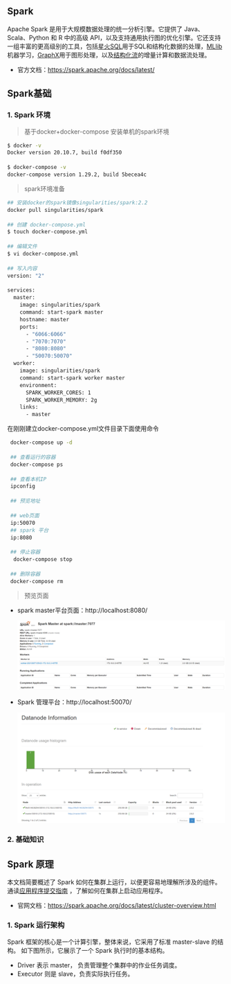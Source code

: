 ##  Spark 

Apache Spark 是用于大规模数据处理的统一分析引擎。它提供了 Java、Scala、Python 和 R 中的高级 API，以及支持通用执行图的优化引擎。它还支持一组丰富的更高级别的工具，包括[星火SQL](https://spark.apache.org/docs/latest/sql-programming-guide.html)用于SQL和结构化数据的处理，[MLlib](https://spark.apache.org/docs/latest/ml-guide.html)机器学习，[GraphX](https://spark.apache.org/docs/latest/graphx-programming-guide.html)用于图形处理，以及[结构化流](https://spark.apache.org/docs/latest/structured-streaming-programming-guide.html)的增量计算和数据流处理。

- 官方文档：https://spark.apache.org/docs/latest/

## Spark基础

### 1. Spark 环境

> 基于docker+docker-compose 安装单机的spark环境

```bash
$ docker -v
Docker version 20.10.7, build f0df350

$ docker-compose -v
docker-compose version 1.29.2, build 5becea4c
```

> spark环境准备

```bash
## 安装docker的spark镜像singularities/spark:2.2
docker pull singularities/spark

## 创建 docker-compose.yml
$ touch docker-compose.yml

## 编辑文件
$ vi docker-compose.yml

## 写入内容
version: "2"
 
services:
  master:
    image: singularities/spark
    command: start-spark master
    hostname: master
    ports:
      - "6066:6066"
      - "7070:7070"
      - "8080:8080"
      - "50070:50070"
  worker:
    image: singularities/spark
    command: start-spark worker master
    environment:
      SPARK_WORKER_CORES: 1
      SPARK_WORKER_MEMORY: 2g
    links:
      - master
```

在刚刚建立docker-compose.yml文件目录下面使用命令

```bash
 docker-compose up -d
 
 ## 查看运行的容器
 docker-compose ps
 
 ## 查看本机IP
 ipconfig
 
 ## 预览地址
 
 ## web页面
 ip:50070
 ## spark 平台
 ip:8080
 
 ## 停止容器
  docker-compose stop
  
 ## 删除容器
 docker-compose rm
```

> 预览页面

- spark master平台页面：http://localhost:8080/

  <img src="asserts/image-20210807185709681.png" alt="image-20210807185709681" style="zoom:80%;" /> 

- Spark 管理平台：http://localhost:50070/

  <img src="asserts/image-20210807185938470.png" alt="image-20210807185938470" style="zoom:80%;" /> 

### 2. 基础知识



## Spark 原理

本文档简要概述了 Spark 如何在集群上运行，以便更容易地理解所涉及的组件。通读[应用程序提交指南](https://spark.apache.org/docs/latest/submitting-applications.html) ，了解如何在集群上启动应用程序。

- 官网文档：https://spark.apache.org/docs/latest/cluster-overview.html

### 1. Spark 运行架构

Spark 框架的核心是一个计算引擎，整体来说，它采用了标准 master-slave 的结构。 如下图所示，它展示了一个 Spark 执行时的基本结构。

- Driver 表示 master， 负责管理整个集群中的作业任务调度。
- Executor 则是 slave，负责实际执行任务。

























